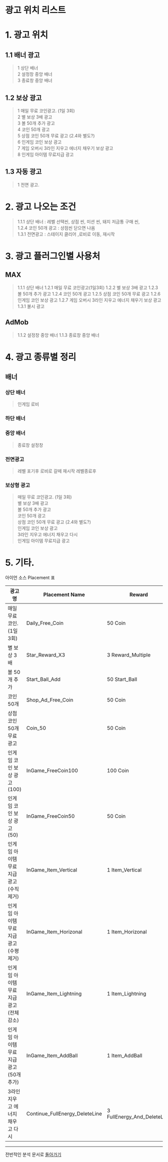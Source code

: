 광고 위치 리스트
=============================

# 1. 광고 위치
## 1.1 배너 광고
> 1 상단 배너  
> 2 설정창 중앙 배너  
> 3 종료창 중앙 배너  
## 1.2 보상 광고
> 1 매일 무료 코인광고. (1일 3회)   
> 2 별 보상 3배 광고  
> 3 볼 50개 추가 광고  
> 4 코인 50개 광고  
> 5 상점 코인 50개 무료 광고 (2.4와 별도?)  
> 6 인게임 코인 보상 광고  
> 7 게임 오버시 3라인 지우고 에너지 채우기 보상 광고  
> 8 인게임 아이템 무료지급 광고
## 1.3 자동 광고
> 1 전면 광고.  

# 2. 광고 나오는 조건
 > 1.1.1 상단 배너 : 레벨 선택씬, 상점 씬, 미션 씬, 돼지 저금통 구매 씬,  
 > 1.2.4 코인 50개 광고 : 상점씬 닫으면 나옴  
 > 1.3.1 전면광고 : 스테이지 클리어 ,로비로 이동, 재시작 

# 3. 광고 플러그인별 사용처
## MAX
> 1.1.1 상단 배너
> 1.2.1 매일 무료 코인광고(1일3회)
> 1.2.2 별 보상 3배 광고
> 1.2.3 볼 50개 추가 광고
> 1.2.4 코인 50개 광고
> 1.2.5 상점 코인 50개 무료 광고
> 1.2.6 인게임 코인 보상 광고
> 1.2.7 게임 오버시 3라인 지우고 에너지 채우기 보상 광고
> 1.3.1 불시 광고
## AdMob
> 1.1.2 설정창 중앙 배너
> 1.1.3 종료창 중앙 배너


# 4. 광고 종류별 정리

## 배너
### 상단 배너
>   인게임
>   로비
### 하단 배너
### 중앙 배너
>   종료창
>   설정창
### 전면광고
>   레벨 포기후 로비로 갈떼
>   재시작
>   레벨종료후
### 보상형 광고
>   매일 무료 코인광고. (1일 3회)   
>   별 보상 3배 광고  
>   볼 50개 추가 광고  
>   코인 50개 광고  
>   상점 코인 50개 무료 광고 (2.4와 별도?)    
>   인게임 코인 보상 광고    
>   3라인 지우고 에너지 채우고 다시  
>   인게임 아이템 무료지급 광고  
 
 # 5. 기타.
 아이언 소스 Placement 표  

| 광고명 | Placement Name | Reward | Capping | IsActive |
| --| --| --| --| --|
| 매일 무료 코인. (1일 3회)| Daily_Free_Coin | 50 Coin | - - -| Active |
| 별 보상 3배  | Star_Reward_X3 | 3 Reward_Multiple | - - -| Active |
| 볼 50개 추가| Start_Ball_Add | 50 Start_Ball | - - -| Active |
| 코인 50개 | Shop_Ad_Free_Coin | 50 Coin | - - -| Active |
| 상점 코인 50개 무료 광고| Coin_50 | 50 Coin | - - -| Active |
| 인게임 코인 보상 광고 (100) | InGame_FreeCoin100 | 100 Coin | - - -| Active |
| 인게임 코인 보상 광고 (50) | InGame_FreeCoin50 | 50 Coin | - - -| Active |
| 인게임 아이템 무료지급 광고(수직제거) |InGame_Item_Vertical | 1 Item_Vertical | - - -| Active |
| 인게임 아이템 무료지급 광고(수평제거) |InGame_Item_Horizonal | 1 Item_Horizonal | - - -| Active |
| 인게임 아이템 무료지급 광고(전체감소) |InGame_Item_Lightning | 1 Item_Lightning | - - -| Active |
| 인게임 아이템 무료지급 광고(50개추가) |InGame_Item_AddBall | 1 Item_AddBall | - - -| Active |
| 3라인 지우고 에너지 채우고 다시 | Continue_FullEnergy_DeleteLine | 3 FullEnergy_And_DeleteLine | - - -| Active |



*****

전반적인 분석 문서로 [돌아가기](https://github.com/Bo-sung/BBF_-/blob/master/전반적인_분석.md)
